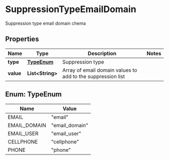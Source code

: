 

# SuppressionTypeEmailDomain

Suppression type email domain chema

## Properties

| Name | Type | Description | Notes |
|------------ | ------------- | ------------- | -------------|
|**type** | [**TypeEnum**](#TypeEnum) | Suppression type |  |
|**value** | **List&lt;String&gt;** | Array of email domain values to add to the suppression list |  |



## Enum: TypeEnum

| Name | Value |
|---- | -----|
| EMAIL | &quot;email&quot; |
| EMAIL_DOMAIN | &quot;email_domain&quot; |
| EMAIL_USER | &quot;email_user&quot; |
| CELLPHONE | &quot;cellphone&quot; |
| PHONE | &quot;phone&quot; |



